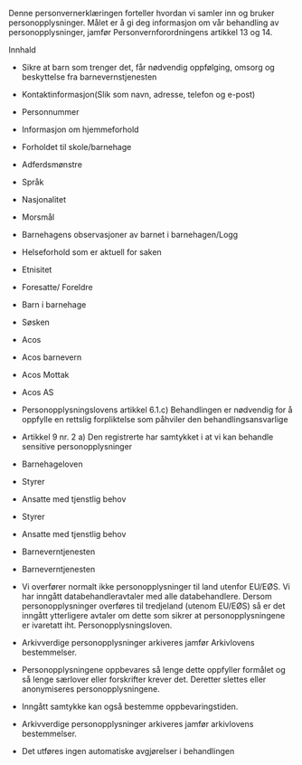 <!-- title: Opplysningsplikt til barnevernet -->


  

Denne personvernerklæringen forteller hvordan vi samler inn og bruker personopplysninger. Målet er å gi deg informasjon om vår behandling av personopplysninger, jamfør Personvernforordningens artikkel 13 og 14.

  

Innhald

*   Sikre at barn som trenger det, får nødvendig oppfølging, omsorg og beskyttelse fra barnevernstjenesten  
    
*   Kontaktinformasjon(Slik som navn, adresse, telefon og e-post)  
    
*   Personnummer  
    
*   Informasjon om hjemmeforhold  
    
*   Forholdet til skole/barnehage  
    
*   Adferdsmønstre  
    
*   Språk  
    
*   Nasjonalitet  
    
*   Morsmål  
    
*   Barnehagens observasjoner av barnet i barnehagen/Logg  
    
*   Helseforhold som er aktuell for saken  
    
*   Etnisitet  
    
*   Foresatte/ Foreldre  
    
*   Barn i barnehage  
    
*   Søsken  
    
*   Acos  
    
*   Acos barnevern  
    
*   Acos Mottak  
    
*   Acos AS  
    
*   Personopplysningslovens artikkel 6.1.c) Behandlingen er nødvendig for å oppfylle en rettslig forpliktelse som påhviler den behandlingsansvarlige  
    
*   Artikkel 9 nr. 2 a) Den registrerte har samtykket i at vi kan behandle sensitive personopplysninger  
    
*   Barnehageloven  
    
*   Styrer  
    
*   Ansatte med tjenstlig behov  
    
*   Styrer  
    
*   Ansatte med tjenstlig behov  
    
*   Barneverntjenesten  
    
*   Barneverntjenesten  
    
*   Vi overfører normalt ikke personopplysninger til land utenfor EU/EØS. Vi har inngått databehandleravtaler med alle databehandlere. Dersom personopplysninger overføres til tredjeland (utenom EU/EØS) så er det inngått ytterligere avtaler om dette som sikrer at personopplysningene er ivaretatt iht. Personopplysningsloven.  
    
*   Arkivverdige personopplysninger arkiveres jamfør Arkivlovens bestemmelser.  
    
*   Personopplysningene oppbevares så lenge dette oppfyller formålet og så lenge særlover eller forskrifter krever det. Deretter slettes eller anonymiseres personopplysningene.  
    
*   Inngått samtykke kan også bestemme oppbevaringstiden.  
    
*   Arkivverdige personopplysninger arkiveres jamfør arkivlovens bestemmelser.  
    
*   Det utføres ingen automatiske avgjørelser i behandlingen